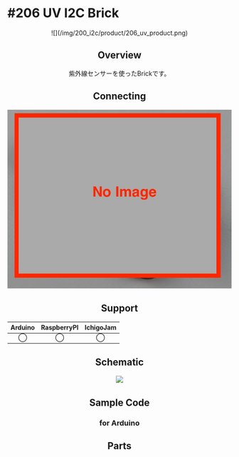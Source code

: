 # #206 UV I2C Brick

<center>![](/img/200_i2c/product/206_uv_product.png)
<!--COLORME-->

## Overview
紫外線センサーを使ったBrickです。

## Connecting
![](/img/200_i2c/connect/206_uv_connect.jpg)

## Support
|Arduino|RaspberryPI|IchigoJam|
|:--:|:--:|:--:|
|◯|◯|◯|

## Schematic
![](/img/200_i2c/schematic/206_uv_connect.png)

## Sample Code
### for Arduino

## Parts

